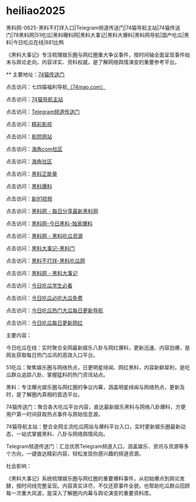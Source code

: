 # heiliao2025
黑料网-0625-黑料不打烊入口|Telegram频道传送门|74猫导航主站|74猫传送门|78黑料网|51吃瓜|黑料曝料网|黑料大事记|黑料大爆料|黑料网导航|国产吃瓜|黑料|今日吃瓜在线|881比鸭

《黑料大事记》专注梳理娱乐圈与网红圈重大争议事件，按时间轴全面呈现事件始末与舆论走向，内容详实、资料权威，是了解网络舆情演变的重要参考平台。

** 主要地址：<a href="https://74mao.com/">74猫传送门</a>

点击访问：七四猫福利导航<a href="https://74mao.com/">（74mao.com）</a>

点击访问：<a href="https://74mao.com/">74猫导航主站</a>

点击访问：<a href="https://74mao.com/">Telegram频道传送门</a>

点击访问：<a href="https://hj-216.pages.dev/">精彩影视</a>

点击访问：<a href="https://hj-218.pages.dev/">影院网站</a>

点击访问：<a href="https://hj-219.pages.dev/">海角com社区</a>

点击访问：<a href="https://hj-224.pages.dev/">海角社区</a>

点击访问：<a href="https://cg8-12.pages.dev/">黑料正能量</a>

点击访问：<a href="https://hj-143.pages.dev/">黑料爆料</a>

点击访问：<a href="https://hj-145.pages.dev/">新91视频</a>

点击访问：<a href="https://heiliao562.pages.dev/">黑料网 - 每日分享最新黑料网</a>

点击访问：<a href="https://heiliao633.pages.dev/">黑料网-今日黑料-独家爆料</a>

点击访问：<a href="https://heiliao722.pages.dev/">黑料网 - 黑料吃瓜资源</a>

点击访问：<a href="https://heiliao265.pages.dev/">黑料大事记-黑料门</a>

点击访问：<a href="https://heiliao623.pages.dev/">黑料不打烊-黑料吃瓜网</a>

点击访问：<a href="https://heiliao287-3bg.pages.dev/">黑料网 - 黑料大事记</a>

点击访问：<a href="https://chigua872.pages.dev/">今日吃瓜学生必看</a>

点击访问：<a href="https://chigua367.pages.dev/">今日吃瓜必吃大瓜免费</a>

点击访问：<a href="https://chigua262.pages.dev/">今日吃瓜热门大瓜每日更新导航</a>

点击访问：<a href="https://chigua-72.pages.dev/">今日吃瓜每日更新网红</a>

主要内容：

今日吃瓜在线：实时聚合全网最新娱乐八卦与网红爆料，更新迅速、内容劲爆，是网友获取每日热门瓜讯的高效入口平台。

51吃瓜：聚焦娱乐圈与网络热点，日更明星绯闻、网红黑料，内容新鲜犀利，是吃瓜群众追踪八卦、掌握猛料的热门资讯站点。

黑料：专注曝光娱乐圈与网红圈的争议内幕，涵盖明星绯闻与网络热点，更新及时，是了解圈内真相的首选平台。

74猫传送门：聚合各大吃瓜平台内容，直达最新娱乐黑料与网络八卦爆料，方便用户第一时间获取热点事件与原始信息源。

74猫导航主站：整合全网主流吃瓜网站与爆料平台入口，实时更新娱乐圈最新动态，一站式掌握黑料、八卦与网络舆情风向。

Telegram频道传送门：汇总优质Telegram频道入口，涵盖娱乐、资讯与资源等多个方向，一键直达精彩内容，轻松发现你感兴趣的频道资源。

社会影响：

《黑料大事记》系统梳理娱乐圈与网红圈的重要爆料事件，从初始爆点到舆论发酵，按时间线完整呈现。内容真实详尽，不仅还原事件全貌，也帮助吃瓜群众回顾每一次重大风波，是深入了解圈内内幕与舆论演变的重要资料库。

<span style="display:none;">[Canonical link](https://github.com/Winx20250625/aaa6）</span>
